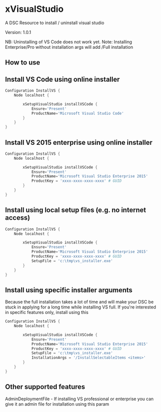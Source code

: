 # xVisualStudio 
A DSC Resource to install / uninstall visual studio

Version: 1.0.1

NB: Uninstalling of VS Code does not work yet.
Note: Installing Enterprise/Pro without installation args will add /Full installation

## How to use

## Install VS Code using online installer

```powershell
Configuration InstallVS {
    Node localhost {

        xSetupVisualStudio installVSCode {
            Ensure='Present'
            ProductName='Microsoft Visual Studio Code'
        }
    }
}
```


## Install VS 2015 enterprise using online installer
```powershell
Configuration InstallVS {
    Node localhost {

        xSetupVisualStudio installVSCode {
            Ensure='Present'
            ProductName='Microsoft Visual Studio Enterprise 2015'
            ProductKey = 'xxxx-xxxx-xxxx-xxxx' # GUID
        }
    }
}
```

## Install using local setup files (e.g. no internet access)

```powershell 
Configuration InstallVS {
    Node localhost {

        xSetupVisualStudio installVSCode {
            Ensure='Present'
            ProductName='Microsoft Visual Studio Enterprise 2015'
            ProductKey = 'xxxx-xxxx-xxxx-xxxx' # GUID
            SetupFile = 'c:\tmp\vs_installer.exe'
        }
    }
}
``` 


## Install using specific installer arguments
Because the full installation takes a lot of time and will make your DSC be stuck in applying for a long time while installing VS full. 
If you're interested in specific features only, install using this

```powershell 
Configuration InstallVS {
    Node localhost {

        xSetupVisualStudio installVSCode {
            Ensure='Present'
            ProductName='Microsoft Visual Studio Enterprise 2015'
            ProductKey = 'xxxx-xxxx-xxxx-xxxx' # GUID
            SetupFile = 'c:\tmp\vs_installer.exe'
            InstallationArgs = '/InstallSelectableItems <items>'
        }
    }
}
``` 

## Other supported features

AdminDeploymentFile - If installing VS professional or enterprise you can give it an admin file for installation using this param
